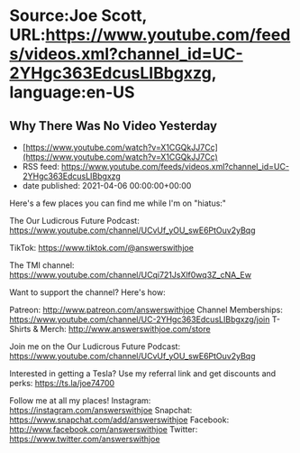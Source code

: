 # Source:Joe Scott, URL:https://www.youtube.com/feeds/videos.xml?channel_id=UC-2YHgc363EdcusLIBbgxzg, language:en-US

## Why There Was No Video Yesterday
 - [https://www.youtube.com/watch?v=X1CGQkJJ7Cc](https://www.youtube.com/watch?v=X1CGQkJJ7Cc)
 - RSS feed: https://www.youtube.com/feeds/videos.xml?channel_id=UC-2YHgc363EdcusLIBbgxzg
 - date published: 2021-04-06 00:00:00+00:00

Here's a few places you can find me while I'm on "hiatus:"

The Our Ludicrous Future Podcast:
https://www.youtube.com/channel/UCvUf_yOU_swE6PtOuv2yBqg

TikTok:
https://www.tiktok.com/@answerswithjoe

The TMI channel:
https://www.youtube.com/channel/UCqi721JsXlf0wq3Z_cNA_Ew


Want to support the channel? Here's how:

Patreon: http://www.patreon.com/answerswithjoe
Channel Memberships: https://www.youtube.com/channel/UC-2YHgc363EdcusLIBbgxzg/join
T-Shirts & Merch: http://www.answerswithjoe.com/store

Join me on the Our Ludicrous Future Podcast:
https://www.youtube.com/channel/UCvUf_yOU_swE6PtOuv2yBqg

Interested in getting a Tesla? Use my referral link and get discounts and perks:
https://ts.la/joe74700

Follow me at all my places!
Instagram: https://instagram.com/answerswithjoe
Snapchat: https://www.snapchat.com/add/answerswithjoe
Facebook: http://www.facebook.com/answerswithjoe
Twitter: https://www.twitter.com/answerswithjoe

